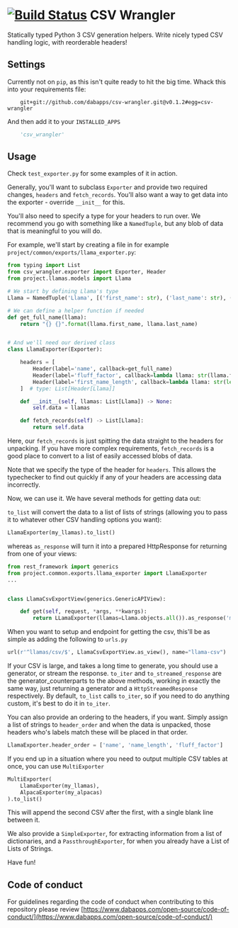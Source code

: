 [![Build Status](https://travis-ci.com/dabapps/csv-wrangler.svg?token=apzD3FKHpTNKHAtAu9xC&branch=master)](https://travis-ci.com/dabapps/csv-wrangler)
CSV Wrangler
===================
Statically typed Python 3 CSV generation helpers.
Write nicely typed CSV handling logic, with reorderable headers!

Settings
--------

Currently not on `pip`, as this isn't quite ready to hit the big time.  Whack this into your requirements file:

```
    git+git://github.com/dabapps/csv-wrangler.git@v0.1.2#egg=csv-wrangler
```

And then add it to your `INSTALLED_APPS`

```python
    'csv_wrangler'
```

Usage
-----

Check `test_exporter.py` for some examples of it in action.

Generally, you'll want to subclass `Exporter` and provide two required changes, `headers` and `fetch_records`. You'll also want a way to get data into the exporter - override `__init__` for this.

You'll also need to specify a type for your headers to run over. We recommend you go with something like a `NamedTuple`, but any blob of data that is meaningful to you will do.

For example, we'll start by creating a file in for example `project/common/exports/llama_exporter.py`:

```python
from typing import List
from csv_wrangler.exporter import Exporter, Header
from project.llamas.models import Llama

# We start by defining Llama's type
Llama = NamedTuple('Llama', [('first_name': str), ('last_name': str), ('fluff_factor': int)])

# We can define a helper function if needed
def get_full_name(llama):
    return "{} {}".format(llama.first_name, llama.last_name)


# And we'll need our derived class
class LlamaExporter(Exporter):

    headers = [
        Header(label='name', callback=get_full_name)
        Header(label='fluff_factor', callback=lambda llama: str(llama.fluff_factor)),
        Header(label='first_name_length', callback=lambda llama: str(len(llama.first_name))),
    ]  # type: List[Header[Llama]]

    def __init__(self, llamas: List[Llama]) -> None:
        self.data = llamas

    def fetch_records(self) -> List[Llama]:
        return self.data
```

Here, our `fetch_records` is just spitting the data straight to the headers for unpacking. If you have more complex requirements, `fetch_records` is a good place to convert to a list of easily accessed blobs of data.

Note that we specify the type of the header for `headers`. This allows the typechecker to find out quickly if any of your headers are accessing data incorrectly.

Now, we can use it. We have several methods for getting data out:

`to_list` will convert the data to a list of lists of strings (allowing you to pass it to whatever other CSV handling options you want):

```python
LlamaExporter(my_llamas).to_list()
```

whereas `as_response` will turn it into a prepared HttpResponse for returning from one of your views:

```python
from rest_framework import generics
from project.common.exports.llama_exporter import LlamaExporter
...


class LlamaCsvExportView(generics.GenericAPIView):

    def get(self, request, *args, **kwargs):
        return LLamaExporter(llamas=Llama.objects.all()).as_response('my_llamas')
```

When you want to setup and endpoint for getting the csv, this'll be as simple as adding the following to `urls.py`

```python
url(r'^llamas/csv/$', LlamaCsvExportView.as_view(), name="llama-csv")
```

If your CSV is large, and takes a long time to generate, you should use a generator, or stream the response. `to_iter` and `to_streamed_response` are the generator_counterparts to the above methods, working in exactly the same way, just returning a generator and a `HttpStreamedResponse` respectively. By default, `to_list` calls `to_iter`, so if you need to do anything custom, it's best to do it in `to_iter`.

You can also provide an ordering to the headers, if you want.  Simply assign a list of strings to `header_order` and when the data is unpacked, those headers who's labels match these will be placed in that order.

```python
LlamaExporter.header_order = ['name', 'name_length', 'fluff_factor']
```

If you end up in a situation where you need to output multiple CSV tables at once, you can use `MultiExporter`

```python
MultiExporter(
    LlamaExporter(my_llamas),
    AlpacaExporter(my_alpacas)
).to_list()
```

This will append the second CSV after the first, with a single blank line between it.

We also provide a `SimpleExporter`, for extracting information from a list of dictionaries, and a `PassthroughExporter`, for when you already have a List of Lists of Strings.

Have fun!

## Code of conduct

For guidelines regarding the code of conduct when contributing to this repository please review [https://www.dabapps.com/open-source/code-of-conduct/](https://www.dabapps.com/open-source/code-of-conduct/)

